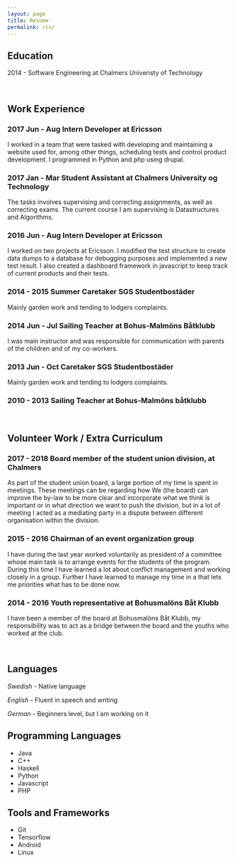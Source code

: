 ```yaml
---
layout: page
title: Resume
permalink: /cv/
---
```


## Education

2014 - 		Software Engineering at Chalmers Univeristy of Technology

<br>

## Work Experience

### 2017 Jun - Aug	Intern Developer at Ericsson

I worked in a team that were tasked with developing and maintaining a website used for, among other things, scheduling tests and control product development. I programmed in Python and php using drupal.

### 2017 Jan - Mar 	Student Assistant at Chalmers University og Technology

The tasks involves supervising and correcting assignments, as well as correcting exams. The current course I am supervising is Datastructures and Algorithms.

### 2016 Jun - Aug 	Intern Developer at Ericsson

I worked on two projects at Ericsson. I modified the test structure to create data dumps to a database for debugging purposes and implemented a new test result. I also created a dashboard framework in javascript to keep track of current products and their tests.

### 2014 - 2015 	Summer Caretaker SGS Studentbostäder

Mainly garden work and tending to lodgers complaints.

### 2014 Jun - Jul 	Sailing Teacher at Bohus-Malmöns Båtklubb

I was main instructor and was responsible for communication with parents of the children and of my co-workers.

### 2013 Jun - Oct	Caretaker SGS Studentbostäder

Mainly garden work and tending to lodgers complaints.

### 2010 - 2013 Sailing Teacher at Bohus-Malmöns båtklubb

<br>

## Volunteer Work / Extra Curriculum 

### 2017 - 2018 	Board member of the student union division, at Chalmers

As part of the student union board, a large portion of my time is spent in meetings. These meetings can be regarding how We (the board) can improve the by-law to be more clear and incorporate what we think is important or in what direction we want to push the division, but in a lot of meeting I acted as a mediating party in a dispute between different organisation within the division.

### 2015 - 2016 	Chairman of an event organization group

I have during the last year worked voluntarily as  president of a committee whose main task is to arrange events for the students of the program. During this time I have learned a lot about conflict management and working closely in a group. Further I have learned to manage my time in a that lets me priorities what has to be done now. 

### 2014 - 2016 Youth representative at Bohusmalöns Båt Klubb

I have been a member of the board at Bohusmalöns Båt Klubb, my responsibility was to act as a bridge between the board and the youths who worked at the club. 

<br>

## Languages

*Swedish* - Native language

*English* - Fluent in speech and writing

*German*  - Beginners level, but I am working on it

## Programming Languages

* Java
* C++
* Haskell
* Python
* Javascript
* PHP

## Tools and Frameworks

* Git
* Tensorflow
* Android
* Linux


